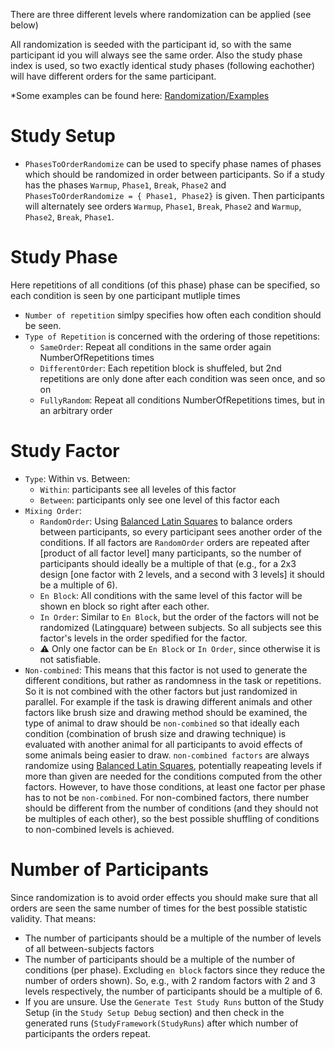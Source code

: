 There are three different levels where randomization can be applied (see below)

All randomization is seeded with the participant id, so with the same participant id you will always see the same order. Also the study phase index is used, so two exactly identical study phases (following eachother) will have different orders for the same participant.

*Some examples can be found here: [Randomization/Examples](Randomization/Examples)

# Study Setup

* ``PhasesToOrderRandomize`` can be used to specify phase names of phases which should be randomized in order between participants. So if a study has the phases ``Warmup``, ``Phase1``, ``Break``, ``Phase2`` and ``PhasesToOrderRandomize = { Phase1, Phase2}`` is given. Then participants will alternately see orders ``Warmup``, ``Phase1``, ``Break``, ``Phase2`` and ``Warmup``, ``Phase2``, ``Break``, ``Phase1``.

# Study Phase

Here repetitions of all conditions (of this phase) phase can be specified, so each condition is seen by one participant mutliple times
* ``Number of repetition`` simlpy specifies how often each condition should be seen.
* ``Type of Repetition`` is concerned with the ordering of those repetitions:
  * ``SameOrder``: Repeat all conditions in the same order again NumberOfRepetitions times	 
  * ``DifferentOrder``: Each repetition block is shuffeled, but 2nd repetitions are only done after each condition was seen once, and so on
  * ``FullyRandom``: Repeat all conditions NumberOfRepetitions times, but in an arbitrary order

# Study Factor

* ``Type``: Within vs. Between:
  * ``Within``: participants see all leveles of this factor
  * ``Between``: participants only see one level of this factor each
* ``Mixing Order``:
  * ``RandomOrder``: Using [Balanced Latin Squares](https://cs.uwaterloo.ca/~dmasson/tools/latin_square/) to balance orders between participants, so every participant sees another order of the conditions. If all factors are ``RandomOrder`` orders are repeated after [product of all factor level] many participants, so the number of participants should ideally be a multiple of that (e.g., for a 2x3 design [one factor with 2 levels, and a second with 3 levels] it should be a multiple of 6).
  * ``En Block``: All conditions with the same level of this factor will be shown en block so right after each other.
  * ``In Order``: Similar to ``En Block``, but the order of the factors will not be randomized (Latingquare) between subjects. So all subjects see this factor's levels in the order spedified for the factor. 
  * :warning: Only one factor can be ``En Block`` or ``In Order``, since otherwise it is not satisfiable.
* ``Non-combined``: This means that this factor is not used to generate the different conditions, but rather as randomness in the task or repetitions. So it is not combined with the other factors but just randomized in parallel. For example if the task is drawing different animals and other factors like brush size and drawing method should be examined, the type of animal to draw should be ``non-combined`` so that ideally each condition (combination of brush size and drawing technique) is evaluated with another animal for all participants to avoid effects of some animals being easier to draw. ``non-combined factors`` are always randomize using [Balanced Latin Squares](https://cs.uwaterloo.ca/~dmasson/tools/latin_square/), potentially reapeating levels if more than given are needed for the conditions computed from the other factors. However, to have those conditions, at least one factor per phase has to not be ``non-combined``. For non-combined factors, there number should be different from the number of conditions (and they should not be multiples of each other), so the best possible shuffling of conditions to non-combined levels is achieved.


# Number of Participants
Since randomization is to avoid order effects you should make sure that all orders are seen the same number of times for the best possible statistic validity. That means:
* The number of participants should be a multiple of the number of levels of all between-subjects factors
* The number of participants should be a multiple of the number of conditions (per phase). Excluding ``en block`` factors since they reduce the number of orders shown). So, e.g., with 2 random factors with 2 and 3 levels respectively, the number of participants should be a multiple of 6.
* If you are unsure. Use the ``Generate Test Study Runs`` button of the Study Setup (in the ``Study Setup Debug`` section) and then check in the generated runs (``StudyFramework(StudyRuns``) after which number of participants the orders repeat.